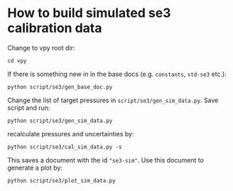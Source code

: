 # How to build simulated se3 calibration data

Change to vpy root dir:
```shell
cd vpy
```
If there is something new in in the base docs (e.g. `constants`, `std-se3` etc.):

```shell
python script/se3/gen_base_doc.py
```

Change the list of target pressures in
`script/se3/gen_sim_data.py`. Save script  and run:

```shell
python script/se3/gen_sim_data.py
```

recalculate pressures and uncertainties by:

```shell
python script/se3/cal_sim_data.py -s
```

This saves a document with the id `"se3-sim"`. Use this document to generate a plot by:

```shell
python script/se3/plot_sim_data.py
```

